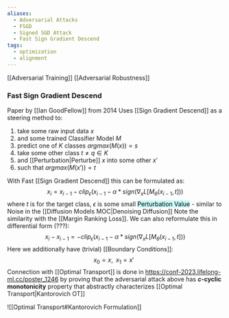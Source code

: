 ```yaml
---
aliases:
  - Adversarial Attacks
  - FSGD
  - Signed SGD Attack
  - Fast Sign Gradient Descend
tags:
  - optimization
  - alignment
---
```

[[Adversarial Training]]
[[Adversarial Robustness]]


### Fast Sign Gradient Descend
Paper by [[Ian GoodFellow]] from 2014
Uses [[Sign Gradient Descend]] as a steering method to:
1. take some raw input data $x$
2. and some trained Classifier Model $M$ 
3. predict one of $K$ classes $argmax(M(x))=s$ 
4. take some other class $t\neq q \in K$ 
5. and [[Perturbation|Perturbe]] $x$ into some other $x'$ 
6. such that $argmax(M(x'))=t$  

With Fast [[Sign Gradient Descend]] this can be formulated as:
$$x_i = x_{i-1} -clip_{\epsilon}(x_{i-1}-\alpha*sign(\nabla_xL[M_\theta(x_{i-1}, t]))$$
where $t$ is for the target class, $\epsilon$ is some small <mark style="background: #ABF7F7A6;">Perturbation Value</mark> - similar to Noise in the [[Diffusion Models MOC|Denoising Diffusion]] 
Note the similarity with the [[Margin Ranking Loss]]. We can also reformulate this in differential form (???):
$$x_i-x_{i-1} = -clip_{\epsilon}(x_{i-1}-\alpha*sign(\nabla_xL[M_\theta(x_{i-1}, t]))$$
Here we additionally have (trivial) [[Boundary Conditions]]:
$$x_0=x, \;\; x_1=x' \;\;$$
Connection with [[Optimal Transport]] is done in https://conf-2023.lifelong-ml.cc/poster_1246 by proving that 
the adversarial attack above has **$c$-cyclic monotonicity** property that abstractly characterizes [[Optimal Transport|Kantorovich OT]]  

![[Optimal Transport#Kantorovich Formulation]]


